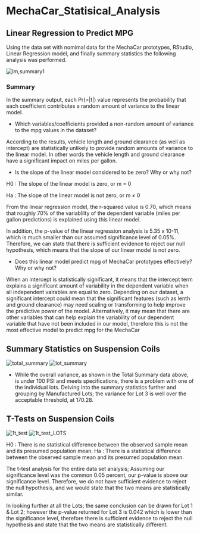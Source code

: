 # MechaCar_Statisical_Analysis

## Linear Regression to Predict MPG

Using the data set with nomimal data for the MechaCar prototypes, RStudio, Linear Regression model, and finally summary statistics the following analysis was performed.

![lm,summary1](https://user-images.githubusercontent.com/102183530/179433963-34865812-bc6e-4188-afda-7e27ee7c7490.png)

### Summary
In the summary output, each Pr(>|t|) value represents the probability that each coefficient contributes a random amount of variance to the linear model.  

- Which variables/coefficients provided a non-random amount of variance to the mpg values in the dataset?

According to the results, vehicle length and ground clearance (as well as intercept) are statistically unlikely to provide random amounts of variance to  the linear model. In other words the vehicle length and ground clearance have a significant impact on miles per gallon.

- Is the slope of the linear model considered to be zero? Why or why not?

H0 : The slope of the linear model is zero, or m = 0

Ha : The slope of the linear model is not zero, or m ≠ 0

From the linear regression model, the r-squared value is 0.70, which means that roughly 70% of the variablilty of the dependent variable (miles per gallon predictions) is explained using this linear model. 

In addition, the p-value of the linear regression analysis is 5.35 x 10-11, which is much smaller than our assumed significance level of 0.05%. Therefore, we can state that there is sufficient evidence to reject our null hypothesis, which means that the slope of our linear model is not zero.

- Does this linear model predict mpg of MechaCar prototypes effectively? Why or why not?

When an intercept is statistically significant, it means that the intercept term explains a significant amount of variability in the dependent variable when all independent vairables are equal to zero. Depending on our dataset, a significant intercept could mean that the significant features (such as lenth and ground clearance) may need scaling or transforming to help improve the predictive power of the model. Alternatively, it may mean that there are other variables that can help explain the variability of our dependent variable that have not been included in our model, therefore this is not the most effective model to predict mpg for the MechaCar

## Summary Statistics on Suspension Coils
![total_summary](https://user-images.githubusercontent.com/102183530/179436600-f97d1c62-d178-491c-979a-5e0dde5cb2bf.png)
![lot_summary](https://user-images.githubusercontent.com/102183530/179436588-4e618b1b-066a-4f45-ae15-af394e4dce87.png)
- While the overall variance, as shown in the Total Summary data above, is under 100 PSI and meets specifications, there is a problem with one of the individual lots. Delving into the summary statistics further and grouping by Manufactured Lots; the variance for Lot 3 is well over the acceptable threshold, at 170.28.

## T-Tests on Suspension Coils
![1t_test](https://user-images.githubusercontent.com/102183530/179438191-894da62a-a283-4e01-b088-6d3fe46f5182.png)
![1t_test_LOTS](https://user-images.githubusercontent.com/102183530/179438205-a5910fbb-1734-4c7a-ad52-285fa224e263.png)

H0 : There is no statistical difference between the observed sample mean and its presumed population mean.
Ha : There is a statistical difference between the observed sample mean and its presumed population mean.

The t-test analysis for the entire data set analysis; Assuming our significance level was the common 0.05 percent, our p-value is above our significance level. Therefore, we do not have sufficient evidence to reject the null hypothesis, and we would state that the two means are statistically similar.

In looking further at all the Lots; the same conclusion can be drawn for Lot 1 & Lot 2; however the p-value returned for Lot 3 is 0.042 which is lower than the significance level, therefore there is sufficient evidence to reject the null hypothesis and state that the two means are statistically different.
